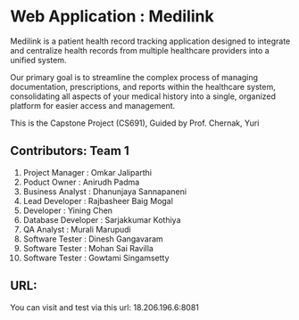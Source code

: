 # Web Application : Medilink

Medilink is a patient health record tracking application designed to integrate and centralize health records from multiple healthcare providers into a unified system.

Our primary goal is to streamline the complex process of managing documentation, prescriptions, and reports within the healthcare system, consolidating all aspects of your medical history into a single, organized platform for easier access and management.

This is the Capstone Project (CS691), Guided by Prof. Chernak, Yuri

## Contributors: Team 1 

1) Project Manager : Omkar Jaliparthi  
2) Poduct Owner : Anirudh Padma
3) Business Analyst : Dhanunjaya Sannapaneni
4) Lead Developer : Rajbasheer Baig Mogal
5) Developer : Yining Chen
6) Database Developer : Sarjakkumar Kothiya
7) QA Analyst : Murali Marupudi
8) Software Tester : Dinesh Gangavaram
9) Software Tester : Mohan Sai Ravilla
10) Software Tester : Gowtami Singamsetty

## URL:

You can visit and test via this url: 18.206.196.6:8081
